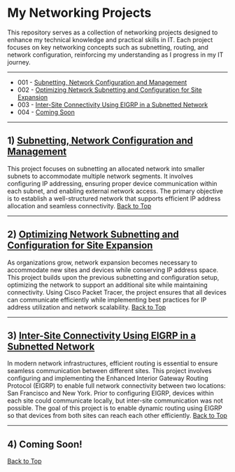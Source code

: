 <a name="top"></a>
# My Networking Projects
This repository serves as a collection of networking projects designed to enhance my technical knowledge and practical skills in IT. Each project focuses on key networking concepts such as subnetting, routing, and network configuration, reinforcing my understanding as I progress in my IT journey.

---

- 001 - [Subnetting, Network Configuration and Management](#1-subnetting-network-configuration-and-management)
- 002 - [Optimizing Network Subnetting and Configuration for Site Expansion](#2-optimizing-network-subnetting-and-configuration-for-site-expansion)
- 003 - [Inter-Site Connectivity Using EIGRP in a Subnetted Network](#3-inter-site-connectivity-using-eigrp-in-a-subnetted-network)
- 004 - [Coming Soon](#4-coming-soon)

---

## 1) [Subnetting, Network Configuration and Management](https://github.com/caxylive/Net_Projects/tree/main/projects/001%20-%20Subnetting%20Network%20Configuration%20and%20Management)
This project focuses on subnetting an allocated network into smaller subnets to accommodate multiple network segments. It involves configuring IP addressing, ensuring proper device communication within each subnet, and enabling external network access. The primary objective is to establish a well-structured network that supports efficient IP address allocation and seamless connectivity.
[Back to Top](#top)

---

## 2) [Optimizing Network Subnetting and Configuration for Site Expansion](https://github.com/caxylive/Net_Projects/tree/main/projects/002%20-%20Optimizing%20Network%20Subnetting%20and%20Configuration%20for%20Site%20Expansion)
As organizations grow, network expansion becomes necessary to accommodate new sites and devices while conserving IP address space. This project builds upon the previous subnetting and configuration setup, optimizing the network to support an additional site while maintaining connectivity. Using Cisco Packet Tracer, the project ensures that all devices can communicate efficiently while implementing best practices for IP address utilization and network scalability.
[Back to Top](#top)

---

## 3) [Inter-Site Connectivity Using EIGRP in a Subnetted Network](https://github.com/caxylive/Net_Projects/tree/main/projects/003%20-%20Inter-Site%20Connectivity%20Using%20EIGRP%20in%20a%20Subnetted%20Network)
In modern network infrastructures, efficient routing is essential to ensure seamless communication between different sites. This project involves configuring and implementing the Enhanced Interior Gateway Routing Protocol (EIGRP) to enable full network connectivity between two locations: San Francisco and New York. Prior to configuring EIGRP, devices within each site could communicate locally, but inter-site communication was not possible. The goal of this project is to enable dynamic routing using EIGRP so that devices from both sites can reach each other efficiently.
[Back to Top](#top)

---

## 4) Coming Soon!
[Back to Top](#top)
